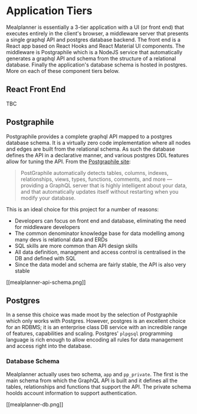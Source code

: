 # Application Tiers

Mealplanner is essentially a 3-tier application with a UI (or front end) that executes entirely in the client's browser, a middleware server that presents a single graphql API and postgres database backend. The front end is a React app based on React Hooks and React Material UI components. The middleware is Postgraphile which is a NodeJS service that automatically generates a graphql API and schema from the structure of a relational database. Finally the application's database schema is hosted in postgres. More on each of these component tiers below.

## React Front End

TBC

## Postgraphile

Postgraphile provides a complete graphql API mapped to a postgres database schema. It is a virtually zero code implementation where all nodes and edges are built from the relational schema. As such the database defines the API in a declarative manner, and various postgres DDL features allow for tuning the API. From the [Postgraphile site](https://www.graphile.org/postgraphile/):

> PostGraphile automatically detects tables, columns, indexes, relationships, views, types, functions, comments, and more — providing a GraphQL server that is highly intelligent about your data, and that automatically updates itself without restarting when you modify your database.

This is an ideal choice for this project for a number of reasons:
* Developers can focus on front end and database, eliminating the need for middleware developers
* The common denominator knowledge base for data modelling among many devs is relational data and ERDs
* SQL skills are more common than API design skills
* All data definition, managment and access control is centralised in the DB and defined with SQL
* Since the data model and schema are fairly stable, the API is also very stable

[[mealplanner-api-schema.png]]

## Postgres

In a sense this choice was made moot by the selection of Postgraphile which only works with Postgres. However, postgres is an excellent choice for an RDBMS; it is an enterprise class DB service with an incredible range of features, capabilities and scaling. Postgres' `plpgsql` programming language is rich enough to allow encoding all rules for data management and access right into the database.

### Database Schema

Mealplanner actually uses two schema, `app` and `pp_private`. The first is the main schema from which the GraphQL API is built and it defines all the tables, relationships and functions that support the API. The private schema hoolds account information to support authentication.

[[mealplanner-db.png]]

 
